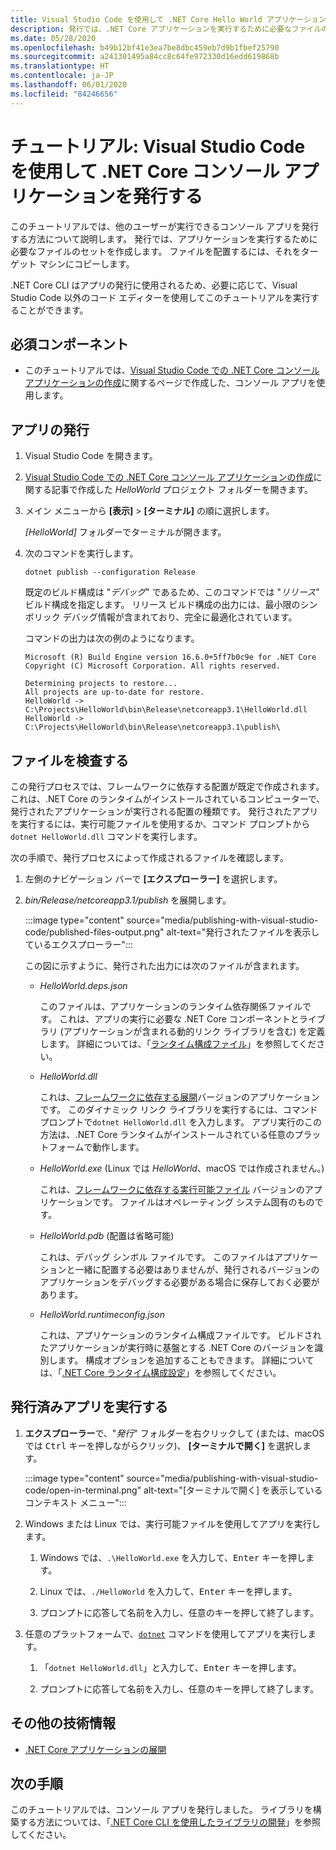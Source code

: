 ```yaml
---
title: Visual Studio Code を使用して .NET Core Hello World アプリケーションを発行する
description: 発行では、.NET Core アプリケーションを実行するために必要なファイルのセットを作成します。
ms.date: 05/28/2020
ms.openlocfilehash: b49b12bf41e3ea7be8dbc459eb7d9b1fbef25790
ms.sourcegitcommit: a241301495a84cc8c64fe972330d16edd619868b
ms.translationtype: HT
ms.contentlocale: ja-JP
ms.lasthandoff: 06/01/2020
ms.locfileid: "84246656"
---
```

# <a name="tutorial-publish-a-net-core-console-application-with-visual-studio-code"></a>チュートリアル: Visual Studio Code を使用して .NET Core コンソール アプリケーションを発行する

このチュートリアルでは、他のユーザーが実行できるコンソール アプリを発行する方法について説明します。 発行では、アプリケーションを実行するために必要なファイルのセットを作成します。 ファイルを配置するには、それをターゲット マシンにコピーします。

.NET Core CLI はアプリの発行に使用されるため、必要に応じて、Visual Studio Code 以外のコード エディターを使用してこのチュートリアルを実行することができます。

## <a name="prerequisites"></a>必須コンポーネント

- このチュートリアルでは、[Visual Studio Code での .NET Core コンソール アプリケーションの作成](with-visual-studio-code.md)に関するページで作成した、コンソール アプリを使用します。

## <a name="publish-the-app"></a>アプリの発行

1. Visual Studio Code を開きます。

1. [Visual Studio Code での .NET Core コンソール アプリケーションの作成](with-visual-studio-code.md)に関する記事で作成した *HelloWorld* プロジェクト フォルダーを開きます。

1. メイン メニューから **[表示]**  >  **[ターミナル]** の順に選択します。

   *[HelloWorld]* フォルダーでターミナルが開きます。

1. 次のコマンドを実行します。

   ```dotnetcli
   dotnet publish --configuration Release
   ```

   既定のビルド構成は "*デバッグ*" であるため、このコマンドでは "*リリース*" ビルド構成を指定します。 リリース ビルド構成の出力には、最小限のシンボリック デバッグ情報が含まれており、完全に最適化されています。

   コマンドの出力は次の例のようになります。

   ```
   Microsoft (R) Build Engine version 16.6.0+5ff7b0c9e for .NET Core
   Copyright (C) Microsoft Corporation. All rights reserved.

   Determining projects to restore...
   All projects are up-to-date for restore.
   HelloWorld -> C:\Projects\HelloWorld\bin\Release\netcoreapp3.1\HelloWorld.dll
   HelloWorld -> C:\Projects\HelloWorld\bin\Release\netcoreapp3.1\publish\
   ```

## <a name="inspect-the-files"></a>ファイルを検査する

この発行プロセスでは、フレームワークに依存する配置が既定で作成されます。これは、.NET Core のランタイムがインストールされているコンピューターで、発行されたアプリケーションが実行される配置の種類です。 発行されたアプリを実行するには、実行可能ファイルを使用するか、コマンド プロンプトから `dotnet HelloWorld.dll` コマンドを実行します。

次の手順で、発行プロセスによって作成されるファイルを確認します。

1. 左側のナビゲーション バーで **[エクスプローラー]** を選択します。

1. *bin/Release/netcoreapp3.1/publish* を展開します。

   :::image type="content" source="media/publishing-with-visual-studio-code/published-files-output.png" alt-text="発行されたファイルを表示しているエクスプローラー":::

   この図に示すように、発行された出力には次のファイルが含まれます。

   * *HelloWorld.deps.json*

      このファイルは、アプリケーションのランタイム依存関係ファイルです。 これは、アプリの実行に必要な .NET Core コンポーネントとライブラリ (アプリケーションが含まれる動的リンク ライブラリを含む) を定義します。 詳細については、「[ランタイム構成ファイル](https://github.com/dotnet/cli/blob/85ca206d84633d658d7363894c4ea9d59e515c1a/Documentation/specs/runtime-configuration-file.md)」を参照してください。

   * *HelloWorld.dll*

      これは、[フレームワークに依存する展開](../deploying/deploy-with-cli.md#framework-dependent-deployment)バージョンのアプリケーションです。 このダイナミック リンク ライブラリを実行するには、コマンド プロンプトで`dotnet HelloWorld.dll` を入力します。 アプリ実行のこの方法は、.NET Core ランタイムがインストールされている任意のプラットフォームで動作します。

   * *HelloWorld.exe* (Linux では *HelloWorld*、macOS では作成されません。)

      これは、[フレームワークに依存する実行可能ファイル](../deploying/deploy-with-cli.md#framework-dependent-executable) バージョンのアプリケーションです。 ファイルはオペレーティング システム固有のものです。

   * *HelloWorld.pdb* (配置は省略可能)

      これは、デバッグ シンボル ファイルです。 このファイルはアプリケーションと一緒に配置する必要はありませんが、発行されるバージョンのアプリケーションをデバッグする必要がある場合に保存しておく必要があります。

   * *HelloWorld.runtimeconfig.json*

      これは、アプリケーションのランタイム構成ファイルです。 ビルドされたアプリケーションが実行時に基盤とする .NET Core のバージョンを識別します。 構成オプションを追加することもできます。 詳細については、「[.NET Core ランタイム構成設定](../run-time-config/index.md#runtimeconfigjson)」を参照してください。

## <a name="run-the-published-app"></a>発行済みアプリを実行する

1. **エクスプローラー**で、"*発行*" フォルダーを右クリックして (または、macOS では <kbd>Ctrl</kbd> キーを押しながらクリック)、 **[ターミナルで開く]** を選択します。

   :::image type="content" source="media/publishing-with-visual-studio-code/open-in-terminal.png" alt-text="[ターミナルで開く] を表示しているコンテキスト メニュー":::

1. Windows または Linux では、実行可能ファイルを使用してアプリを実行します。

   1. Windows では、`.\HelloWorld.exe` を入力して、<kbd>Enter</kbd> キーを押します。

   1. Linux では、`./HelloWorld` を入力して、<kbd>Enter</kbd> キーを押します。

   1. プロンプトに応答して名前を入力し、任意のキーを押して終了します。

1. 任意のプラットフォームで、[`dotnet`](../tools/dotnet.md) コマンドを使用してアプリを実行します。

   1. 「`dotnet HelloWorld.dll`」と入力して、<kbd>Enter</kbd> キーを押します。

   1. プロンプトに応答して名前を入力し、任意のキーを押して終了します。

## <a name="additional-resources"></a>その他の技術情報

- [.NET Core アプリケーションの展開](../deploying/index.md)

## <a name="next-steps"></a>次の手順

このチュートリアルでは、コンソール アプリを発行しました。 ライブラリを構築する方法については、「[.NET Core CLI を使用したライブラリの開発](libraries.md)」を参照してください。

<!--In the next tutorial, you create a class library.

> [!div class="nextstepaction"]
> [Create a .NET Standard library in Visual Studio](library-with-visual-studio.md)
-->
